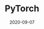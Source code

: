 ---
# Course title, summary, and position in the list.
linktitle: " "
weight: 5

# Page metadata.
title: PyTorch
date: "2020-09-07"
draft: false  # Is this a draft? true/false
toc: true  # Show table of contents? true/false
type: book  # Do not modify.
editable: false

# Optional header image (relative to `assets/media/` folder).
header:
  caption: "PyTorch"
  image: "pytorch.png"

---